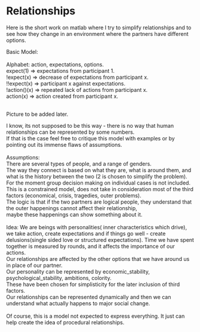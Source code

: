 # Relationships
Here is the short work on matlab where I try to simplify relationships and to see how they change in an environment where the partners have different options. 

Basic Model: <br />
 <br />
  Alphabet: action, expectations, options. <br />
  expect(1) => expectations from participant 1.  <br />
  !expect(x) => decrease of expectations from participant x.  <br />
  !!expect(x) => participant x against expectations. <br />
  !action()(x) => repeated lack of actions from participant x.  <br />
  action(x) => action created from participant x.  <br />
 <br />

Picture to be added later. 


I know, its not supposed to be this way - there is no way that human relationships can be represented by some numbers.<br /> 
If that is the case feel free to critique this model with examples or by pointing out its immense flaws of assumptions.<br /><br /> 
Assumptions:<br />
There are several types of people, and a range of genders. <br />
The way they connect is based on what they are, what is around them, and what is the history between the two (2 is chosen to simplify the problem).<br />
For the moment group decision making on individual cases is not included. <br />
This is a constrained model, does not take in consideration most of the third factors (economical, crisis, tragedies, outer problems).<br />
The logic is that if the two partners are logical people, they understand that the outer happenings cannot affect their relationship,<br />
maybe these happenings can show something about it.<br /><br />
Idea: We are beings with personalities( inner characteristics which drive), we take action, create expectations
and if things go well - create delusions(single sided love or structured expectations).
Time we have spent together is measured by rounds, and it affects the importance of our actions. <br />
Our relationships are affected by the other options that we have around us in place of our partner. <br />
Our personality can be represented by economic_stability, psychological_stability, ambitions, colority. <br />
These have been chosen for simplisticity for the later inclusion of third factors.  <br />
Our relationships can be represented dynamically and then we can understand what actually happens to major social change. <br /><br />
Of course, this is a model not expected to express everything. It just can help create the idea of procedural relationships.<br /> 
